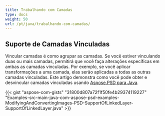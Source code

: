 ```yaml
---
title: Trabalhando com Camadas
type: docs
weight: 50
url: /pt/java/trabalhando-com-camadas/
---
```


## **Suporte de Camadas Vinculadas**
Vincular camadas é como agrupar as camadas. Se você estiver vinculando duas ou mais camadas, permitirá que você faça alterações específicas em ambas as camadas vinculadas. Por exemplo, se você aplicar transformações a uma camada, elas serão aplicadas a todas as outras camadas vinculadas. Este artigo demonstra como você pode obter e desvincular camadas vinculadas usando [Aspose.PSD para Java](https://products.aspose.com/psd/java).



{{< gist "aspose-com-gists" "31800d807a72f1f50fe4b29374119227" "Examples-src-main-java-com-aspose-psd-examples-ModifyingAndConvertingImages-PSD-SupportOfLinkedLayer-SupportOfLinkedLayer.java" >}}
